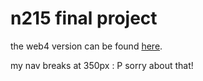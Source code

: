 # n215 final project

the web4 version can be found [here](https://in-info-web4.informatics.iupui.edu/~ramimarc/n215final/).

my nav breaks at 350px : P sorry about that!